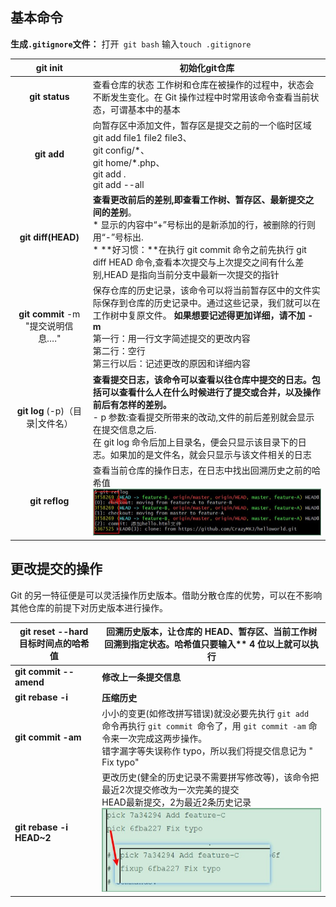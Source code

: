 ## 基本命令

**生成`.gitignore`文件：** 打开` git bash` 输入`touch .gitignore`

|            **git init**            | 初始化git仓库                                                |
| :--------------------------------: | ------------------------------------------------------------ |
|           **git status**           | 查看仓库的状态  工作树和仓库在被操作的过程中，状态会不断发生变化。在 Git 操作过程中时常用该命令查看当前状态，可谓基本中的基本 |
|            **git add**             | 向暂存区中添加文件，暂存区是提交之前的一个临时区域 <br />git  add file1 file2 file3、  <br />git config/\*、  <br />git home/*.php、  <br />git add .  <br />git add --all |
|         **git diff(HEAD)**         | **查看更改前后的差别,即查看工作树、暂存区、最新提交之间的差别**。<br />* 显示的内容中“+”号标出的是新添加的行，被删除的行则用“-”号标出.<br />* **好习惯：**在执行 git commit 命令之前先执行 git diff HEAD 命令,查看本次提交与上次提交之间有什么差别,HEAD 是指向当前分支中最新一次提交的指针 |
| **git commit** -m "提交说明信息…." | 保存仓库的历史记录，该命令可以将当前暂存区中的文件实际保存到仓库的历史记录中。通过这些记录，我们就可以在工作树中复原文件。  **如果想要记述得更加详细，请不加 - m**     <br />第一行：用一行文字简述提交的更改内容   <br />第二行：空行   <br />第三行以后：记述更改的原因和详细内容 |
|  **git log** (-p)（目录\|文件名）  | **查看提交日志，该命令可以查看以往仓库中提交的日志。包括可以查看什么人在什么时候进行了提交或合并，以及操作前后有怎样的差别。**    <br /> - p 参数:查看提交所带来的改动,文件的前后差别就会显示在提交信息之后.   <br />在 git log 命令后加上目录名，便会只显示该目录下的日志。如果加的是文件名，就会只显示与该文件相关的日志 |
|           **git reflog**           | 查看当前仓库的操作日志，在日志中找出回溯历史之前的哈希值 ![](../assets/github/reflog.jpg) |

## 更改提交的操作

Git 的另一特征便是可以灵活操作历史版本。借助分散仓库的优势，可以在不影响其他仓库的前提下对历史版本进行操作。

| **git reset** **--hard** **目标时间点的哈希值** | **回溯历史版本，让仓库的** **HEAD**、暂存区、当前工作树回溯到指定状态。哈希值只要输入** **4** **位以上就可以执行** |
| ----------------------------------------------- | ------------------------------------------------------------ |
| **git commit --amend**                          | **修改上一条提交信息**                                       |
| **git rebase -i**                               | **压缩历史**                                                 |
| **git commit -am**                              | 小小的变更(如修改拼写错误)就没必要先执行 `git add `命令再执行 `git commit `命令了，用 `git commit -am` 命令来一次完成这两步操作。<br />错字漏字等失误称作 typo，所以我们将提交信息记为 " Fix typo" |
| **git rebase -i HEAD~2**                        | 更改历史(健全的历史记录不需要拼写修改等)，该命令把最近2次提交修改为一次完美的提交<br />HEAD最新提交，2为最近2条历史记录![](../assets/github/rebase.jpg) |